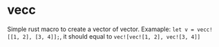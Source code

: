 # vecc

Simple rust macro to create a vector of vector.
Examaple: `let v = vecc![[1, 2], [3, 4]];`, it should equal to `vec![vec![1, 2], vec![3, 4]]`
